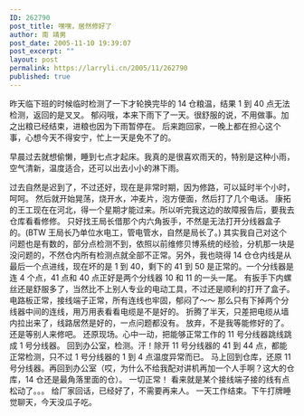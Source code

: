 ```yaml
---
ID: 262790
post_title: 嘿嘿，居然修好了
author: 南 靖男
post_date: 2005-11-10 19:39:07
post_excerpt: ""
layout: post
permalink: https://larryli.cn/2005/11/262790
published: true
---
```

昨天临下班的时候临时检测了一下才轮换完毕的 14 仓粮温，结果 1 到 40 点无法检测，返回的是叉叉。
郁闷哦，本来下雨下了一天。很舒服的说，不用做事。加之出粮已经结束，进粮也因为下雨暂停在。
后来跑回家，一晚上都在担心这个事，心想今天不得安宁，忙上一天是免不了的。
<!--more-->早晨过去就想偷懒，睡到七点才起床。我真的是很喜欢雨天的，特别是这种小雨，空气清新，温度适合，还可以出去小小的淋下雨。
过去自然是迟到了，不过还好，现在是非常时期，因为修路，可以延时半个小时，呵呵。
然后就开始晃荡，烧开水，冲麦片，泡方便面，然后打了几个电话。
康拓的王工现在在河北，得一个星期才能过来。所以听完我这边的故障报告后，要我去仓库看看修修。
只好找王局长借那个内六角扳手，不然是无法打开分线器盒子的。(BTW 王局长乃单位水电工，管电管水，自然是局长了。)
其实我自己对这个问题也是有数的，部分点检测不到，依照以前维修贝博系统的经验，分机那一块是没问题的，不然仓内所有检测点就全部不正常。另外，我也晓得 14 仓仓内线是从最后一个点进线，现在坏的是 1 到 40，剩下的 41 到 50 是正常的。一个分线器是连 4 个点，41 点和 40 点正好是两个分线器 10 和 11 的一头一尾。
有扳手下内螺丝还是舒服多了，当然比不上别人专业的电动工具，不过还是顺利的打开了盒子。
电路板正常，接线端子正常，所有连线也牢固，郁闷了～～
那么只有下掉两个分线器中间的连线，用万用表看看电缆是不是好的。
折腾了半天，只差把电缆从墙内拉出来了，线路居然是好的，一点问题都没有。
放弃，不是我等能修好的了。还是等别人来修吧。
还原现场。心中一动，把能够正常工作的 11 号分线器跳线跳成 1 号分线器。
回到办公室，检测。汗！除开 11 号分线器的 41 到 44 点，都能正常检测，只不过 1 号分线器的 1 到 4 点温度异常而已。
马上回到仓库，还原 11 号分线器。再回到办公室（哎，为什么不给我配对讲机再加一个人手啊？这大的仓库，14 仓还是最角落里面的仓）。
一切正常！
看来就是某个接线端子接的线有点松动了。。。
给厂家回话，已经好了，不需要再来人。
一天工作结束。下午打牌睡觉聊天，今天没瓜子吃。